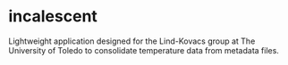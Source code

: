 # incalescent
Lightweight application designed for the Lind-Kovacs group at The University of Toledo to consolidate temperature data from metadata files.

